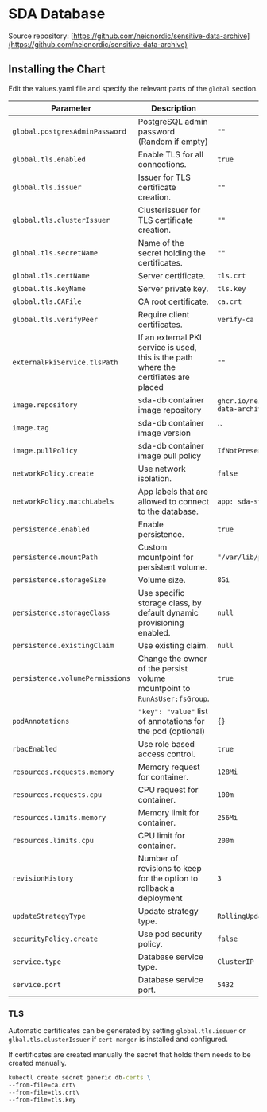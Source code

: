 # SDA Database

Source repository: [https://github.com/neicnordic/sensitive-data-archive](https://github.com/neicnordic/sensitive-data-archive)

## Installing the Chart

Edit the values.yaml file and specify the relevant parts of the `global` section.

Parameter | Description | Default
--------- | ----------- | -------
`global.postgresAdminPassword` | PostgreSQL admin password (Random if empty) | `""`
`global.tls.enabled` | Enable TLS for all connections. |`true`
`global.tls.issuer` | Issuer for TLS certificate creation. |`""`
`global.tls.clusterIssuer` | ClusterIssuer for TLS certificate creation. |`""`
`global.tls.secretName` | Name of the secret holding the certificates. |`""`
`global.tls.certName` | Server certificate. |`tls.crt`
`global.tls.keyName` | Server private key. |`tls.key`
`global.tls.CAFile` | CA root certificate. |`ca.crt`
`global.tls.verifyPeer` | Require client certificates. |`verify-ca`
`externalPkiService.tlsPath` | If an external PKI service is used, this is the path where the certifiates are placed | `""`
`image.repository` | sda-db container image repository | `ghcr.io/neicnordic/sensitive-data-archive`
`image.tag` | sda-db container image version | ``
`image.pullPolicy` | sda-db container image pull policy | `IfNotPresent`
`networkPolicy.create` | Use network isolation. | `false`
`networkPolicy.matchLabels` | App labels that are allowed to connect to the database. | `app: sda-svc`
`persistence.enabled` | Enable persistence. | `true`
`persistence.mountPath` | Custom mountpoint for persistent volume. | `"/var/lib/postgresql/data/"`
`persistence.storageSize` | Volume size. | `8Gi`
`persistence.storageClass` | Use specific storage class, by default dynamic provisioning enabled. | `null`
`persistence.existingClaim` | Use existing claim. | `null`
`persistence.volumePermissions` | Change the owner of the persist volume mountpoint to `RunAsUser:fsGroup`. | `true`
`podAnnotations` | `"key": "value"` list of annotations for the pod (optional) | `{}`
`rbacEnabled` | Use role based access control. |`true`
`resources.requests.memory` | Memory request for container. |`128Mi`
`resources.requests.cpu` | CPU request for container. |`100m`
`resources.limits.memory` | Memory limit for container. |`256Mi`
`resources.limits.cpu` | CPU limit for container. |`200m`
`revisionHistory` | Number of revisions to keep for the option to rollback a deployment | `3`
`updateStrategyType` | Update strategy type. | `RollingUpdate`
`securityPolicy.create` | Use pod security policy. | `false`
`service.type` | Database service type. |`ClusterIP`
`service.port` | Database service port. |`5432`

### TLS

Automatic certificates can be generated by setting `global.tls.issuer` or `glbal.tls.clusterIssuer` if `cert-manger` is installed and configured.

If certificates are created manually the secret that holds them needs to be created manually.

```cmd
kubectl create secret generic db-certs \
--from-file=ca.crt\
--from-file=tls.crt\
--from-file=tls.key
```
